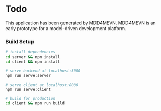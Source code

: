 # Todo
This application has been generated by MDD4MEVN.
MDD4MEVN is an early prototype for a model-driven development platform.
### Build Setup
``` bash
# install dependencies
cd server && npm install
cd client && npm install

# serve backend at localhost:3000
npm run serve:server

# serve client at localhost:8080
npm run serve:client

# build for production
cd client && npm run build
```
